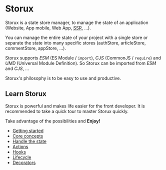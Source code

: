 # Storux

Storux is a state store manager, to manage the state of an application (Website, App mobile, Web App, <abbr title="Server Side Rendering">SSR</abbr>, ...).

You can manage the entire state of your project with a single store or separate the state into many specific stores (authStore, articleStore, commentStore, appStore, ...).

Storux supports _ESM_ (ES Module / `import`), _CJS_ (CommonJS / `require`) and _UMD_ (Universal Module Definition).
So Storux can be imported from _ESM_ and _CJS_, ...

Storux's philosophy is to be easy to use and productive.

## Learn Storux

Storux is powerful and makes life easier for the front developer. It is recommended to take a quick tour to master Storux quickly.

Take advantage of the possibilities and __Enjoy!__

* [Getting started](/doc/getting-started.md)
* [Core concepts](/doc/core-concepts.md)
* [Handle the state](/doc/state.md)
* [Actions](/doc/actions.md)
* [Hooks](/doc/hooks.md)
* [Lifecycle](/doc/lifecycle.md)
* [Decorators](/doc/decorators.md)
